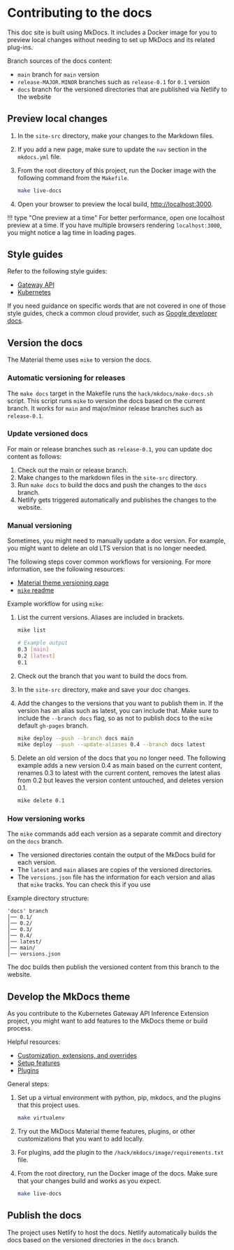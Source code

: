 # Contributing to the docs

This doc site is built using MkDocs. It includes a Docker image for you to preview local changes without needing to set up MkDocs and its related plug-ins.

Branch sources of the docs content:

- `main` branch for `main` version
- `release-MAJOR.MINOR` branches such as `release-0.1` for `0.1` version
- `docs` branch for the versioned directories that are published via Netlify to the website

## Preview local changes

1. In the `site-src` directory, make your changes to the Markdown files.

2. If you add a new page, make sure to update the `nav` section in the `mkdocs.yml` file.

3. From the root directory of this project, run the Docker image with the following command from the `Makefile`.
   ```sh
   make live-docs
   ```

4. Open your browser to preview the local build, [http://localhost:3000](http://localhost:3000).

!!! type "One preview at a time"
    For better performance, open one localhost preview at a time. If you have multiple browsers rendering `localhost:3000`, you might notice a lag time in loading pages.

## Style guides

Refer to the following style guides:

* [Gateway API](https://gateway-api.sigs.k8s.io/contributing/style-guide/)
* [Kubernetes](https://kubernetes.io/docs/contribute/style/style-guide/)

If you need guidance on specific words that are not covered in one of those style guides, check a common cloud provider, such as [Google developer docs](https://developers.google.com/style).

## Version the docs

The Material theme uses `mike` to version the docs. 

### Automatic versioning for releases

The `make docs` target in the Makefile runs the `hack/mkdocs/make-docs.sh` script. This script runs `mike` to version the docs based on the current branch. It works for `main` and major/minor release branches such as `release-0.1`.

### Update versioned docs

For main or release branches such as `release-0.1`, you can update doc content as follows:

1. Check out the main or release branch.
2. Make changes to the markdown files in the `site-src` directory.
3. Run `make docs` to build the docs and push the changes to the `docs` branch.
4. Netlify gets triggered automatically and publishes the changes to the website.

### Manual versioning

Sometimes, you might need to manually update a doc version. For example, you might want to delete an old LTS version that is no longer needed.

The following steps cover common workflows for versioning. For more information, see the following resources:

* [Material theme versioning page](https://squidfunk.github.io/mkdocs-material/setup/setting-up-versioning/)
* [`mike` readme](https://github.com/jimporter/mike)

Example workflow for using `mike`:

1. List the current versions. Aliases are included in brackets.
   ```sh
   mike list

   # Example output
   0.3 [main]
   0.2 [latest]
   0.1
   ```

2. Check out the branch that you want to build the docs from.

3. In the `site-src` directory, make and save your doc changes.

4. Add the changes to the versions that you want to publish them in. If the version has an alias such as latest, you can include that. Make sure to include the `--branch docs` flag, so as not to publish docs to the `mike` default `gh-pages` branch.
   ```sh
   mike deploy --push --branch docs main
   mike deploy --push --update-aliases 0.4 --branch docs latest
   ```

5. Delete an old version of the docs that you no longer need. The following example adds a new version 0.4 as main based on the current content, renames 0.3 to latest with the current content, removes the latest alias from 0.2 but leaves the version content untouched, and deletes version 0.1.
   ```sh
   mike delete 0.1
   ```

### How versioning works

The `mike` commands add each version as a separate commit and directory on the `docs` branch. 

* The versioned directories contain the output of the MkDocs build for each version. 
* The `latest` and `main` aliases are copies of the versioned directories.
* The `versions.json` file has the information for each version and alias that `mike` tracks. You can check this if you use 

Example directory structure:

```plaintext
'docs' branch
│── 0.1/
│── 0.2/
│── 0.3/
│── 0.4/
│── latest/
│── main/
│── versions.json
```

The doc builds then publish the versioned content from this branch to the website.

## Develop the MkDocs theme

As you contribute to the Kubernetes Gateway API Inference Extension project, you might want to add features to the MkDocs theme or build process.

Helpful resources:
   
* [Customization, extensions, and overrides](https://squidfunk.github.io/mkdocs-material/customization/)
* [Setup features](https://squidfunk.github.io/mkdocs-material/setup/)
* [Plugins](https://squidfunk.github.io/mkdocs-material/plugins/)

General steps:

1. Set up a virtual environment with python, pip, mkdocs, and the plugins that this project uses.
   ```sh
   make virtualenv
   ```

2. Try out the MkDocs Material theme features, plugins, or other customizations that you want to add locally.

3. For plugins, add the plugin to the `/hack/mkdocs/image/requirements.txt` file.

4. From the root directory, run the Docker image of the docs. Make sure that your changes build and works as you expect.
   ```sh
   make live-docs
   ```

## Publish the docs

The project uses Netlify to host the docs. Netlify automatically builds the docs based on the versioned directories in the `docs` branch.
